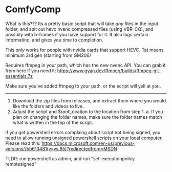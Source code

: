# ComfyComp

What is this???
Its a pretty basic script that will take *any* files in the input folder, and spit out hevc nvenc compressed files (using VBR-CQ), and possibly with b-frames if you have support for it. It also logs certain informatino, and gives you time to completion.

This *only* works for people with nvidia cards that support HEVC.
Tat means minimum 3rd gen (starting from GM206)

Requires ffmpeg in your path, which has the new nvenc API. You can grab it from here if you need it:
https://www.gyan.dev/ffmpeg/builds/ffmpeg-git-essentials.7z

Make sure you've added ffmpeg to your path, or the script will yell at you.

----
 
1. Download the zip files from releases, and extract them where you would like the folders and videos to live.
2. Adjust the script and $rootLocation to the location from step 1.
    a. If you plan on changing the folder names, make sure the folder names match what is written in the top of the script.

If you get powershell errors complaing about script not being signed, you need to allow running unsigned powershell scripts on your local computer.
Please read this: https://docs.microsoft.com/en-us/previous-versions//bb613481(v=vs.85)?redirectedfrom=MSDN

TLDR: run powershell as admin, and run "set-executionpolicy remotesigned"